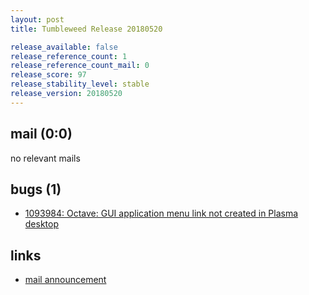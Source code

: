```yaml
---
layout: post
title: Tumbleweed Release 20180520

release_available: false
release_reference_count: 1
release_reference_count_mail: 0
release_score: 97
release_stability_level: stable
release_version: 20180520
---
```


## mail (0:0)

no relevant mails

## bugs (1)

<!--more-->

- [1093984: Octave: GUI application menu link not created in Plasma desktop](https://bugzilla.opensuse.org/show_bug.cgi?id=1093984)



## links

- [mail announcement](https://lists.opensuse.org/opensuse-factory/2018-05/msg00274.html)
